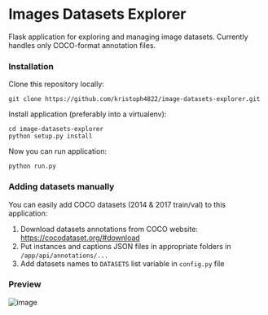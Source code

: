 # Images Datasets Explorer
Flask application for exploring and managing image datasets. Currently handles only COCO-format annotation files.


### Installation
Clone this repository locally:
```
git clone https://github.com/kristoph4822/image-datasets-explorer.git
```
Install application (preferably into a virtualenv):
```
cd image-datasets-explorer
python setup.py install
```
Now you can run application:
```
python run.py
```

### Adding datasets manually
You can easily add COCO datasets (2014 & 2017 train/val) to this application:
  1. Download datasets annotations from COCO website: https://cocodataset.org/#download
  2. Put instances and captions JSON files in appropriate folders in `/app/api/annotations/...`
  3. Add datasets names to `DATASETS` list variable in `config.py` file


### Preview
![image](https://user-images.githubusercontent.com/46055596/170584237-aa4af76f-3571-4c76-ad63-a5518569e52e.png)
